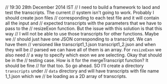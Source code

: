 // 19:30 28th December 2014 IST
// I need to build a framework to laod and test the transcripts. The current
// system isn't going to work. Probably I should create json files
// corresponding to each test file and it will contain all the input and
// expected transcripts with the parameters that we have to pass to the
// resizeExon function. But the issue with this solution is that this way
// I will not be able to use those transcripts for other functions. Maybe we
// should just have one JSON corresponding to a transcript. We can have them
// versioned like transcript1_1.json transcript1_2.json and when they will be
// parsed we can have all of them is an array. For `resizeExon` we also need
// a way to specify which exon we are selecting. Okay that should be in the
// testing case. How is it for the mergeTranscript function? It should be fine
// for that too. So go ahead. SO I'll create a directory `transcripts` under
// `data` directory and will have transcripts with file name 1_1.json which we
// be loading as a 2D array of transcripts.
